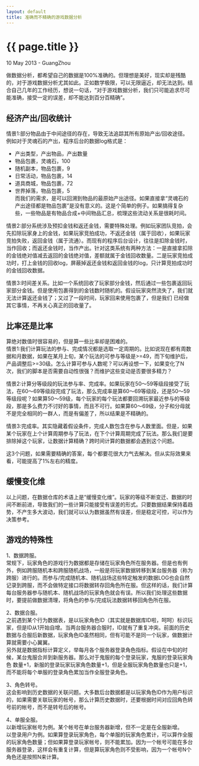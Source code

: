 ```yaml
---
layout: default
title: 准确而不精确的游戏数据分析
---
```


 {{ page.title }}
================
<p class="meta">10 May 2013 - GuangZhou</p>


做数据分析，都希望自己的数据是100%准确的。但理想是美好，现实却是残酷的，对于游戏数据分析尤其如此。正如数学极限，可以无限逼近，却无法达到。结合自己几年的工作经历，想说一句话，“对于游戏数据分析，我们只可能追求尽可能准确，接受一定的误差，却不能达到百分百精确”。    
    
   
   
经济产出/回收统计 
-----------------------
情景1:部分物品由于中间途径的存在，导致无法追踪其所有原始产出/回收途径。例如对于灵魂石的产出，程序后台的数据log格式是：  
*  产出类型，产出物品，产出数量   
*  物品包裹，灵魂石，100   
*  随机副本，物品包裹，9   
*  日常活动，物品包裹，14   
*  道具商城，物品包裹，72    
*  世界掉落，物品包裹，5   
而我们的需求，是可以回溯到物品的最原始产出途径。如果直接拿“灵魂石的产出途径都是物品包裹”是没有意义的。这是个简单的例子。如果搞得复杂些，一些物品是有物品合成+中间物品汇总，梳理这些流动关系是很耗时间。   
    

情景2:部分系统涉及预扣金钱和返还金钱，需要特殊处理。例如玩家团队竞拍，会先扣除玩家身上的金钱，如果玩家竞拍成功，不返还金钱（属于回收），如果玩家竞拍失败，返回金钱（属于流通）。而现有的程序后台设计，往往是扣除金钱时，当作回收；而返还金钱时，当作产出。针对这类系统有两种方法：一是直接拿扣除的金钱绝对值减去返回的金钱绝对值，差额就属于金钱回收数量。二是玩家竞拍成功时，打上金钱的回收log，屏蔽掉返还金钱和返回金钱的log，只计算竞拍成功时的金钱回收数据。


情景3:时间差关系。比如一个系统回收了玩家部分金钱，然后通过一些包裹返回玩家部分金钱。但是使用包裹得到的金钱数时随机的。假设玩家突然流失了，我们就无法计算返还金钱了；又过了一段时间，玩家回来使用包裹了，但是我们
已经做其它事情，不再关心真正的回收量了。   
    
   

比率还是比率
-----------------------
算绝对数值时很容易的，但是算一些比率却是困难的。   
情景1:我们计算玩法的参与、完成情况都是选取一定周期的。比如说现在都有周数据和月数据，如果在某月上旬，某个玩法的可参与等级是>=49，而下旬维护后，产品调整后>=30级。怎么计算可参与人数呢？可以再设想一下，如果变化了N次，我们的脚本是否需要自动性很强？而维护这些变动是否要很多精力？    

情景2:计算分等级段的玩法参与率、完成率。如果玩家在50～59等级段接受了玩法，在60～69等级段完成了玩法，那么完成率是算60～69等级段，还是50～59等级段呢？如果算50～59级，每个玩家的每个玩法都要回溯玩家最近参与的等级段，那是多么费力不讨好的事情，而且不可行。如果算60～69级，分子和分母就不是完全相同的一群人，而是有偏差了，所以结果是不精确的。    

情景3:完成率。其实隐藏着假设条件，完成人数包含在参与人数里面。但是，如果某个玩家在上个计算周期参与了玩法，在下个计算周期完成了玩法。那么我们是要排除掉这个玩家，让数据计算精确？跨时间计算的数据都会遇到这个问题。   

 这3个问题，如果需要精确的答案，每个都要花很大力气去解决。但从实际效果来看，可能提高了1%左右的精度。   


缓慢变化维    
-----------------------   
以上问题，在数据仓库的术语上是“缓慢变化维”。玩家的等级不断变迁、数据的时间不断前进，导致我们的一些计算只能接受有误差的形式。只要数据结果保持着趋势，不产生多大波动，我们就可以认为数据虽然有误差，但是稳定可控，可以作为决策参考。   
   
   
   
游戏的特殊性    
-----------------------
1、数据跨服。   
常规下，玩家角色的游戏行为数据都是存储在玩家角色所在服务器。但是也有例外，例如跨服随机本和跨服随机战场，一般是将玩家数据转移到某台服务器（称为跨服）进行的。而参与/完成随机本、随机战场这些特定触发的数据LOG也会自然记录到跨服，而不会做特定接口将数据转存回角色所在服。但这样的话，我们计算 每台服务器参与随机本、随机战场的玩家角色就会有误。所以我们处理这些数据时，要提前做数据清理，将角色的参与/完成玩法数据转移回角色所在服。    
    
    
2、数据合服。   
之前遇到某个行为数据表，是以玩家角色ID（其实就是数据库ID啦，呵呵）标识玩家，但是ID从1开始自增。当两台服务器合服时，ID就有了重复冲突。前面的历史数据与合服后新数据，玩家角色ID虽然相同，但有可能不是同一个玩家，做数据计算就需要小心翼翼。    
另外就是数据指标计算定义，举每月各个服务器登录角色指标。假设在中旬的时候，某台鬼服合并到新服务器。那么对于鬼服的每个登录玩家，鬼服的登录玩家角色 数量+1，新服的登录玩家玩家角色数量+1，但是全服玩家角色数量也只是+1，而不能将每个单服的登录角色累加当作全服登录角色。    


3、角色转号。     
这会影响到历史数据的关联问题。大多数后台数据都是以玩家角色ID作为用户标识的，如果需要关联玩家的帐号，那么计算历史数据时，还要根据时间对应回角色转号前的帐号，而不是转号后的帐号。  

4、单服全服。   
以新增玩家帐号为例。某个帐号在单台服务器新增，但不一定是在全服新增。    
以登录用户为例。如果算登录玩家角色，每个单服的玩家角色累计，可以算作全服的玩家角色数量；但如果算登录玩家帐号，则不能累加。因为一个帐号可能在多台服务器登录，这样会有重复计算，但是算玩家角色则不受影响，因为一个帐号N个角色还是按照N来计算。




